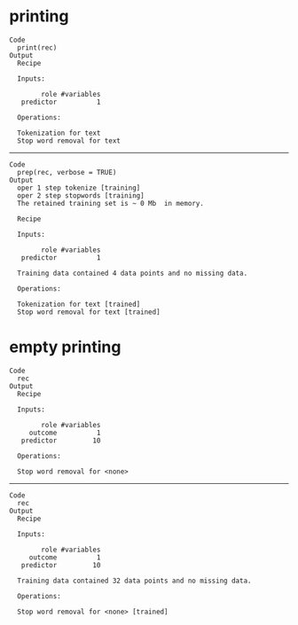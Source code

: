 # printing

    Code
      print(rec)
    Output
      Recipe
      
      Inputs:
      
            role #variables
       predictor          1
      
      Operations:
      
      Tokenization for text
      Stop word removal for text

---

    Code
      prep(rec, verbose = TRUE)
    Output
      oper 1 step tokenize [training] 
      oper 2 step stopwords [training] 
      The retained training set is ~ 0 Mb  in memory.
      
      Recipe
      
      Inputs:
      
            role #variables
       predictor          1
      
      Training data contained 4 data points and no missing data.
      
      Operations:
      
      Tokenization for text [trained]
      Stop word removal for text [trained]

# empty printing

    Code
      rec
    Output
      Recipe
      
      Inputs:
      
            role #variables
         outcome          1
       predictor         10
      
      Operations:
      
      Stop word removal for <none>

---

    Code
      rec
    Output
      Recipe
      
      Inputs:
      
            role #variables
         outcome          1
       predictor         10
      
      Training data contained 32 data points and no missing data.
      
      Operations:
      
      Stop word removal for <none> [trained]

